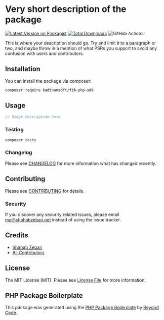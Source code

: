 # Very short description of the package

[![Latest Version on Packagist](https://img.shields.io/packagist/v/badinansoft/fib-php-sdk.svg?style=flat-square)](https://packagist.org/packages/badinansoft/fib-php-sdk)
[![Total Downloads](https://img.shields.io/packagist/dt/badinansoft/fib-php-sdk.svg?style=flat-square)](https://packagist.org/packages/badinansoft/fib-php-sdk)
![GitHub Actions](https://github.com/badinansoft/fib-php-sdk/actions/workflows/main.yml/badge.svg)

This is where your description should go. Try and limit it to a paragraph or two, and maybe throw in a mention of what PSRs you support to avoid any confusion with users and contributors.

## Installation

You can install the package via composer:

```bash
composer require badinansoft/fib-php-sdk
```

## Usage

```php
// Usage description here
```

### Testing

```bash
composer tests
```

### Changelog

Please see [CHANGELOG](CHANGELOG.md) for more information what has changed recently.

## Contributing

Please see [CONTRIBUTING](CONTRIBUTING.md) for details.

### Security

If you discover any security related issues, please email me@shahabzebari.net instead of using the issue tracker.

## Credits

-   [Shahab Zebari](https://github.com/badinansoft)
-   [All Contributors](../../contributors)

## License

The MIT License (MIT). Please see [License File](LICENSE.md) for more information.

## PHP Package Boilerplate

This package was generated using the [PHP Package Boilerplate](https://laravelpackageboilerplate.com) by [Beyond Code](http://beyondco.de/).

